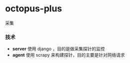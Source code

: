 # octopus-plus
采集

### 技术
- **server** 使用 django ，目的是做采集探针的监控
- **agent** 使用 scrapy 来构建探针，目的主要是针对网络请求
